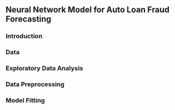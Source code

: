 ## Neural Network Model for Auto Loan Fraud Forecasting

### Introduction

### Data

### Exploratory Data Analysis

### Data Preprocessing

### Model Fitting


### 


